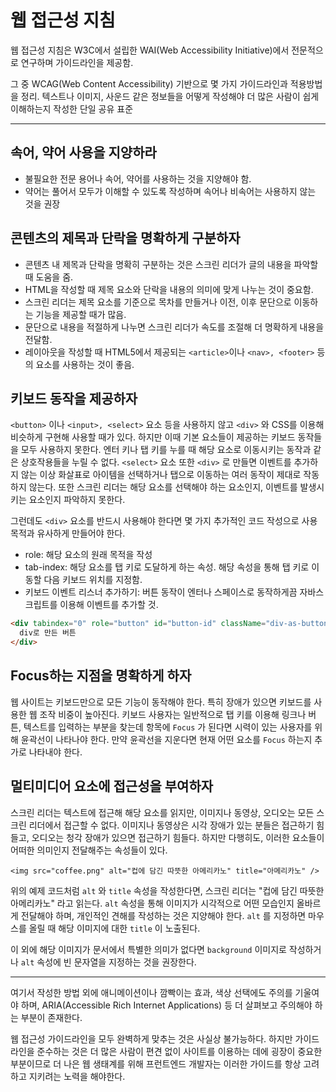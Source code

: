 # 웹 접근성 지침

웹 접근성 지침은 W3C에서 설립한 WAI(Web Accessibility Initiative)에서 전문적으로 연구하며 가이드라인을 제공함.

그 중 WCAG(Web Content Accessibility) 기반으로 몇 가지 가이드라인과 적용방법을 정리. 텍스트나 이미지, 사운드 같은 정보들을 어떻게 작성해야 더 많은 사람이 쉽게 이해하는지 작성한 단일 공유 표준

---

## 속어, 약어 사용을 지양하라

- 불필요한 전문 용어나 속어, 약어를 사용하는 것을 지양해야 함.
- 약어는 풀어서 모두가 이해할 수 있도록 작성하며 속어나 비속어는 사용하지 않는 것을 권장

## 콘텐츠의 제목과 단락을 명확하게 구분하자

- 콘텐츠 내 제목과 단락을 명확히 구분하는 것은 스크린 리더가 글의 내용을 파악할 때 도움을 줌.
- HTML을 작성할 때 제목 요소와 단락을 내용의 의미에 맞게 나누는 것이 중요함.
- 스크린 리더는 제목 요소를 기준으로 목차를 만들거나 이전, 이후 문단으로 이동하는 기능을 제공할 때가 많음.
- 문단으로 내용을 적절하게 나누면 스크린 리더가 속도를 조절해 더 명확하게 내용을 전달함.
- 레이아웃을 작성할 때 HTML5에서 제공되는 `<article>`이나 `<nav>, <footer>` 등의 요소를 사용하는 것이 좋음.

## 키보드 동작을 제공하자

`<button>` 이나 `<input>, <select>` 요소 등을 사용하지 않고 `<div>` 와 CSS를 이용해 비슷하게 구현해 사용할 때가 있다. 하지만 이때 기본 요소들이 제공하는 키보드 동작들을 모두 사용하지 못한다. 엔터 키나 탭 키를 누를 때 해당 요소로 이동시키는 동작과 같은 상호작용들을 누릴 수 없다. `<select>` 요소 또한 `<div>` 로 만들면 이벤트를 추가하지 않는 이상 화살표로 아이템을 선택하거나 탭으로 이동하는 여러 동작이 제대로 작동하지 않는다. 또한 스크린 리더는 해당 요소를 선택해야 하는 요소인지, 이벤트를 발생시키는 요소인지 파악하지 못한다.

그런데도 `<div>` 요소를 반드시 사용해야 한다면 몇 가지 추가적인 코드 작성으로 사용 목적과 유사하게 만들어야 한다.

- role: 해당 요소의 원래 목적을 작성
- tab-index: 해당 요소를 탭 키로 도달하게 하는 속성. 해당 속성을 통해 탭 키로 이동할 다음 키보드 위치를 지정함.
- 키보드 이벤트 리스너 추가하기: 버튼 동작이 엔터나 스페이스로 동작하게끔 자바스크립트를 이용해 이벤트를 추가할 것.

```html
<div tabindex="0" role="button" id="button-id" className="div-as-button">
  div로 만든 버튼
</div>
```

## Focus하는 지점을 명확하게 하자

웹 사이트는 키보드만으로 모든 기능이 동작해야 한다. 특히 장애가 있으면 키보드를 사용한 웹 조작 비중이 높아진다. 키보드 사용자는 일반적으로 탭 키를 이용해 링크나 버튼, 텍스트를 입력하는 부분을 찾는데 항목에 `Focus` 가 된다면 시력이 있는 사용자를 위해 윤곽선이 나타나야 한다. 만약 윤곽선을 지운다면 현재 어떤 요소를 `Focus` 하는지 추가로 나타내야 한다.

## 멀티미디어 요소에 접근성을 부여하자

스크린 리더는 텍스트에 접근해 해당 요소를 읽지만, 이미지나 동영상, 오디오는 모든 스크린 리더에서 접근할 수 없다. 이미지나 동영상은 시각 장애가 있는 분들은 접근하기 힘들고, 오디오는 청각 장애가 있으면 접근하기 힘들다. 하지만 다행히도, 이러한 요소들이 어떠한 의미인지 전달해주는 속성들이 있다.

`<img src="coffee.png" alt="컵에 담긴 따뜻한 아메리카노" title="아메리카노" />`

위의 예제 코드처럼 `alt` 와 `title` 속성을 작성한다면, 스크린 리더는 "컵에 담긴 따뜻한 아메리카노" 라고 읽는다. `alt` 속성을 통해 이미지가 시각적으로 어떤 모습인지 올바르게 전달해야 하며, 개인적인 견해를 작성하는 것은 지양해야 한다. `alt` 를 지정하면 마우스를 올릴 때 해당 이미지에 대한 `title` 이 노출된다.

이 외에 해당 이미지가 문서에서 특별한 의미가 없다면 `background` 이미지로 작성하거나 `alt` 속성에 빈 문자열을 지정하는 것을 권장한다.

---

여기서 작성한 방법 외에 애니메이션이나 깜빡이는 효과, 색상 선택에도 주의를 기울여야 하며, ARIA(Accessible Rich Internet Applications) 등 더 살펴보고 주의해야 하는 부분이 존재한다.

웹 접근성 가이드라인을 모두 완벽하게 맞추는 것은 사실상 불가능하다. 하지만 가이드라인을 준수하는 것은 더 많은 사람이 편견 없이 사이트를 이용하는 데에 굉장이 중요한 부분이므로 더 나은 웹 생태계를 위해 프런트엔드 개발자는 이러한 가이드를 항상 고려하고 지키려는 노력을 해야한다.

